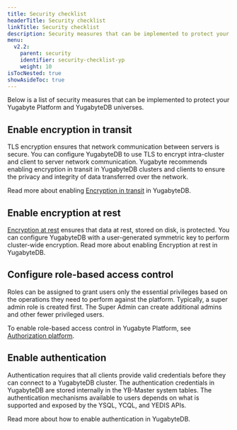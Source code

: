 ```yaml
---
title: Security checklist
headerTitle: Security checklist
linkTitle: Security checklist
description: Security measures that can be implemented to protect your Yugabyte Platform and YugabyteDB universes.
menu:
  v2.2:
    parent: security
    identifier: security-checklist-yp
    weight: 10
isTocNested: true
showAsideToc: true
---
```


Below is a list of security measures that can be implemented to protect your Yugabyte Platform and YugabyteDB universes.

## Enable encryption in transit

TLS encryption ensures that network communication between servers is secure. You can configure YugabyteDB to use TLS to encrypt intra-cluster and client to server network communication. Yugabyte recommends enabling encryption in transit in YugabyteDB clusters and clients to ensure the privacy and integrity of data transferred over the network.

Read more about enabling [Encryption in transit](../enable-encryption-at-rest) in YugabyteDB.

## Enable encryption at rest

[Encryption at rest](https://en.wikipedia.org/wiki/Data_at_rest#Encryption) ensures that data at rest, stored on disk, is protected. You can configure YugabyteDB with a user-generated symmetric key to perform cluster-wide encryption.
Read more about enabling Encryption at rest in YugabyteDB.

## Configure role-based access control

Roles can be assigned to grant users only the essential privileges based on the operations they need to perform against the platform. Typically, a super admin role is created first. The Super Admin can create additional admins and other fewer privileged users.

To enable role-based access control in Yugabyte Platform, see [Authorization platform](../authorization-platform).

## Enable authentication

Authentication requires that all clients provide valid credentials before they can connect to a YugabyteDB cluster. The authentication credentials in YugabyteDB are stored internally in the YB-Master system tables. The authentication mechanisms available to users depends on what is supported and exposed by the YSQL, YCQL, and YEDIS APIs.

Read more about how to enable authentication in YugabyteDB.

